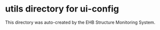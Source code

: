 # utils directory for ui-config

This directory was auto-created by the EHB Structure Monitoring System.